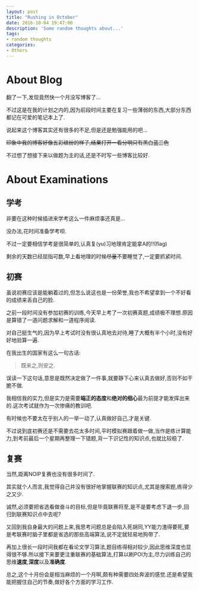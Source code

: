 ```yaml
---
layout: post
title: "Rushing in October"
date: 2016-10-04 19:47:00
description: 'Some random thoughts about...'
tags:
- random thoughts
categories:
- Others
---
```


# About Blog

翻了一下,发现竟然快一个月没写博客了...

不过这是在我的计划之内的,因为前段时间主要在复习一些薄弱的东西,大部分东西都记在可爱的笔记本上了.

说起来这个博客其实还有很多的不足,但是还是勉强能用的吧...

~~印象中我的博客好像五彩缤纷的样子,结果打开一看分明只有黑白蓝三色~~

不过想了想接下来以做题为主的话,还是不时写一些博客比较好.

# About Examinations

## 学考

非要在这种时候插进来学考这么一件麻烦事还真是...

没办法,花时间准备学考呗.

不过一定要相信学考是很简单的,认真复(yu)习地理肯定能拿A的!!(flag)

剩余的天数已经屈指可数,早上看地理的时候~~尽量~~不要睡觉了,一定要抓紧时间.

## 初赛

虽说初赛应该是能躺着过的,但怎么说这也是一份荣誉,我也不希望拿到一个不好看的成绩来丢自己的脸.

之前一段时间没有参加初赛的训练,今天早上考了一次初赛真题,成绩极不理想.原因是算错了一道问题求解和一道程序阅读.

对自己挺生气的,因为早上考试时没有很认真地去对待,睡了大概有半个小时,没有好好地验算一遍.

在我出生的国家有这么一句古话:

> 既来之,则安之.

误读一下这句话,意思是既然决定做了一件事,就要静下心来认真去做好,否则不如干脆不做.

我相信我的实力,但是实力是需要**端正的态度**和**绝对的细心**最为前提才能发挥出来的.这次考试就作为一次惨痛的教训吧.

有时候也不要太在乎别人的一举一动了,认真做好自己,才是关键.

不过说到底初赛还是不需要去花太多时间,平时模拟赛跟着做一做,当作是练计算能力,到考前最后一个星期再整理一下错题,背一下识记性的知识点,也就比较稳了.

## 复赛

当然,距离NOIP复赛也没有很多时间了.

其实就个人而言,我觉得自己并没有很好地掌握联赛的知识点,尤其是搜索题,练得少之又少.

诚然,必须要把省选看做奋斗的目标,但是毕竟联赛将至,是不是要考虑下退一步,回归到联赛知识点中去呢?

又回到我自身最大的问题上来,我思考问题总是会陷入死胡同,YY能力渣得要死,要是考联赛时脑子里都是省选的那些高端算法,说不定就轻易地狗带了.

再加上很长一段时间我都在看论文学习算法,题目练得相对较少,因此思维深度也显得很不够.所以接下来要更注重联赛的基础算法,打算以刷POI为主,尽力训练自己的思维**速度**,**深度**以及**准确度**.



总之,这个十月份会是相当麻烦的一个月啊,颇有种需要四处奔波的感觉.还是希望我能把握住自己的节奏,做好各个方面的学习工作.